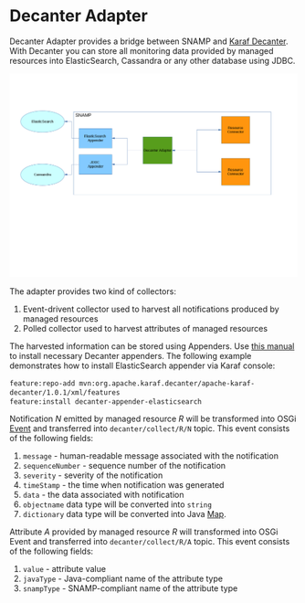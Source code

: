 Decanter Adapter
====
Decanter Adapter provides a bridge between SNAMP and [Karaf Decanter](https://karaf.apache.org/index/subprojects/decanter.html). With Decanter you can store all monitoring data provided by managed resources into ElasticSearch, Cassandra or any other database using JDBC.

![Communication Scheme](decanter-adapter.png)

The adapter provides two kind of collectors:

1. Event-drivent collector used to harvest all notifications produced by managed resources
1. Polled collector used to harvest attributes of managed resources

The harvested information can be stored using Appenders. Use [this manual](http://karaf.apache.org/manual/decanter/latest-1/index.html) to install necessary Decanter appenders. The following example demonstrates how to install ElasticSearch appender via Karaf console:

```
feature:repo-add mvn:org.apache.karaf.decanter/apache-karaf-decanter/1.0.1/xml/features
feature:install decanter-appender-elasticsearch
```

Notification _N_ emitted by managed resource _R_ will be transformed into OSGi [Event](https://osgi.org/javadoc/r4v41/org/osgi/service/event/Event.html) and transferred into `decanter/collect/R/N` topic. This event consists of the following fields:

1. `message` - human-readable message associated with the notification
1. `sequenceNumber` - sequence number of the notification
1. `severity` - severity of the notification
1. `timeStamp` - the time when notification was generated
1. `data` - the data associated with notification
  1. `objectname` data type will be converted into `string`
  1. `dictionary` data type will be converted into Java [Map](http://docs.oracle.com/javase/7/docs/api/java/util/Map.html).

Attribute _A_ provided by managed resource _R_ will transformed into OSGi Event and transferred into `decanter/collect/R/A` topic. This event consists of the following fields:

1. `value` - attribute value
1. `javaType` - Java-compliant name of the attribute type
1. `snampType` - SNAMP-compliant name of the attribute type
